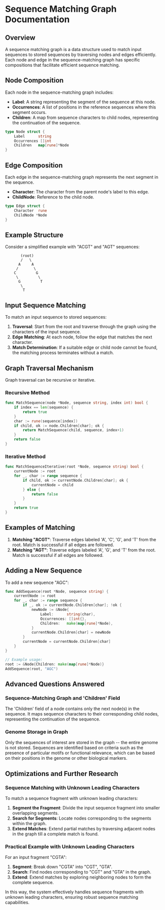 # Sequence Matching Graph Documentation

## Overview

A sequence matching graph is a data structure used to match input sequences to stored sequences by traversing nodes and edges efficiently. Each node and edge in the sequence-matching graph has specific compositions that facilitate efficient sequence matching.

## Node Composition

Each node in the sequence-matching graph includes:

- **Label**: A string representing the segment of the sequence at this node.
- **Occurrences**: A list of positions in the reference sequences where this segment occurs.
- **Children**: A map from sequence characters to child nodes, representing the continuation of the sequence.

```go
type Node struct {
    Label      string
    Occurrences []int
    Children   map[rune]*Node
}
```

## Edge Composition

Each edge in the sequence-matching graph represents the next segment in the sequence.

- **Character**: The character from the parent node's label to this edge.
- **ChildNode**: Reference to the child node.

```go
type Edge struct {
    Character  rune
    ChildNode *Node
}
```

## Example Structure

Consider a simplified example with "ACGT" and "AGT" sequences:

```plaintext
       (root)
       /   \
      A     A
     /       \
    C         G
     \         \
      G         T
       \
        T
```

## Input Sequence Matching

To match an input sequence to stored sequences:

1. **Traversal**: Start from the root and traverse through the graph using the characters of the input sequence.
2. **Edge Matching**: At each node, follow the edge that matches the next character.
3. **Match Determination**: If a suitable edge or child node cannot be found, the matching process terminates without a match.

## Graph Traversal Mechanism

Graph traversal can be recursive or iterative.

### Recursive Method

```go
func MatchSequence(node *Node, sequence string, index int) bool {
    if index == len(sequence) {
        return true
    }
    char := rune(sequence[index])
    if child, ok := node.Children[char]; ok {
        return MatchSequence(child, sequence, index+1)
    }
    return false
}
```

### Iterative Method

```go
func MatchSequenceIterative(root *Node, sequence string) bool {
    currentNode := root
    for _, char := range sequence {
        if child, ok := currentNode.Children[char]; ok {
            currentNode = child
        } else {
            return false
        }
    }
    return true
}
```

## Examples of Matching

1. **Matching "ACGT"**: Traverse edges labeled 'A', 'C', 'G', and 'T' from the root. Match is successful if all edges are followed.
2. **Matching "AGT"**: Traverse edges labeled 'A', 'G', and 'T' from the root. Match is successful if all edges are followed.

## Adding a New Sequence

To add a new sequence "AGC":

```go
func AddSequence(root *Node, sequence string) {
    currentNode := root
    for _, char := range sequence {
        if _, ok := currentNode.Children[char]; !ok {
            newNode := &Node{
                Label:      string(char),
                Occurrences: []int{},
                Children:   make(map[rune]*Node),
            }
            currentNode.Children[char] = newNode
        }
        currentNode = currentNode.Children[char]
    }
}

// Example usage:
root := &Node{Children: make(map[rune]*Node)}
AddSequence(root, "AGC")
```

## Advanced Questions Answered

### Sequence-Matching Graph and 'Children' Field

The 'Children' field of a node contains only the next node(s) in the sequence. It maps sequence characters to their corresponding child nodes, representing the continuation of the sequence.

### Genome Storage in Graph

Only the sequences of interest are stored in the graph -- the entire genome is not stored. Sequences are identified based on criteria such as the presence of particular motifs or functional relevance, which can be based on their positions in the genome or other biological markers.

## Optimizations and Further Research

### Sequence Matching with Unknown Leading Characters

To match a sequence fragment with unknown leading characters:

1. **Segment the Fragment**: Divide the input sequence fragment into smaller overlapping segments.
2. **Search for Segments**: Locate nodes corresponding to the segments within the graph.
3. **Extend Matches**: Extend partial matches by traversing adjacent nodes in the graph till a complete match is found.

### Practical Example with Unknown Leading Characters

For an input fragment "CGTA":

1. **Segment**: Break down "CGTA" into "CGT", "GTA".
2. **Search**: Find nodes corresponding to "CGT" and "GTA" in the graph.
3. **Extend**: Extend matches by exploring neighboring nodes to form the complete sequence.

In this way, the system effectively handles sequence fragments with unknown leading characters, ensuring robust sequence matching capabilities.
